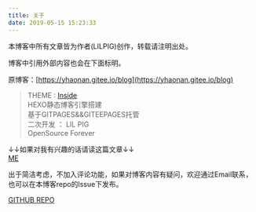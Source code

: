 ```yaml
---
title: 关于
date: 2019-05-15 15:23:33
---
```


本博客中所有文章皆为作者\(LILPIG\)创作，转载请注明出处。

博客中引用外部内容也会在下面标明。

原博客：[https://yhaonan.gitee.io/blog](https://yhaonan.gitee.io/blog)
 
>THEME : [Inside](https://github.com/elmorec/hexo-theme-inside)  
>HEXO静态博客引擎搭建  
>基于GITPAGES&&GITEEPAGES托管  
>二次开发 ： LIL PIG  
>OpenSource Forever

↓↓如果对我有兴趣的话请读这篇文章↓↓  
[ME](/post/me)

出于简洁考虑，不加入评论功能，如果对博客内容有疑问，欢迎通过Email联系，也可以在本博客repo的Issue下发布。

[GITHUB REPO](https://github.com/YHaoNan/LILPIG)